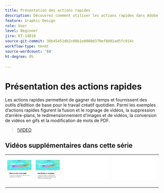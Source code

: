 ```yaml
---
title: Présentation des actions rapides
description: Découvrez comment utiliser les actions rapides dans Adobe Express
feature: Graphic Design
role: User
level: Beginner
jira: KT-14818
source-git-commit: 38b45451db2c09b1e0080d370ef8002ad5fc914c
workflow-type: tm+mt
source-wordcount: '68'
ht-degree: 0%

---
```


# Présentation des actions rapides

Les actions rapides permettent de gagner du temps et fournissent des outils d’édition de base pour le travail créatif quotidien. Parmi les exemples d’actions rapides figurent la fusion et le rognage de vidéos, la suppression d’arrière-plans, le redimensionnement d’images et de vidéos, la conversion de vidéos en gifs et la modification de mots de PDF.

>[!VIDEO](https://video.tv.adobe.com/v/3426925?quality=12&learn=on&hidetitle=true)

## Vidéos supplémentaires dans cette série

<table style="table-layout:fixed">
<tr>
 <td>
      <a href="get-started.md">
         <img alt="Contenu de la page d’accueil" src="assets/home-page.png" />
      </a>
 </td>
 <td>
      <a href="introduction-templates.md">
         <img alt="Présentation des actions rapides" src="assets/introduction-templates.png" />
      </a>
 </td>
 <td>
      <img alt="Espaceur" src="../assets/Whitespacer.png" />
      <div>
      <br>
   </td>
   <td>
      <img alt="Espaceur" src="../assets/Whitespacer.png" />
      <div>
      <br>
   </td>
</tr>
</table>
